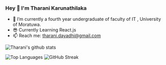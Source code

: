 ### Hey 👋 I'm  Tharani Karunathilaka 

- 🔭 I’m currently a fourth year undergraduate of faculty of IT , University of Moratuwa.
- :sunglasses: Currently Learning React.js
- 📫 Reach me: tharani.dayadhi@gmail.com

![Tharani's github stats](https://github-readme-stats.vercel.app/api?username=tharanidk)

![Top Languages](https://github-readme-stats.vercel.app/api/top-langs/?username=tharanidk)
![GitHub Streak](https://github-readme-streak-stats.herokuapp.com/?user=tharanidk&theme=dark)
